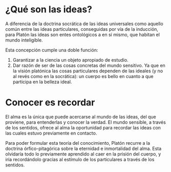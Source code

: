 
# ¿Qué son las ideas?

A diferencia de la doctrina socrática de las ideas universales como aquello común entre las ideas particulares, conseguidas por vía de la inducción, para Platón las ideas son entes ontológicos a en sí mismo, que habitan el mundo inteligible.

Esta concepción cumple una doble función:
1. Garantizar a la ciencia un objeto apropiado de estudio.
2. Dar razón de ser de las cosas concretas del mundo sensitivo. Ya que en la visión platónica las cosas particulares dependen de las ideales (y no al revés como en la socrática): un cuerpo es bello en cuanto a que participa en la belleza ideal.

# Conocer es recordar

El alma es la única que puede acercarse al mundo de las ideas, del que proviene, para entenderlas y conocer la verdad. El mundo sensible, a través de los sentidos, ofrece al alma la oportunidad para recordar las ideas con las cuales estuvo previamente en contacto.

Para poder formular esta teoría del conocimiento, Platón recurre a la doctrina órfico-pitagórica sobre la eternidad e inmortalidad del alma. Esta olvidaría todo lo previamente aprendido al caer en la prisión del cuerpo, y iría recordándolo gracias al estímulo de los particulares a través de los sentidos.

